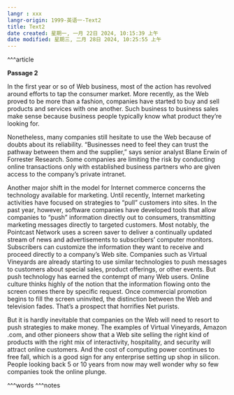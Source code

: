 ```yaml
---
langr : xxx
langr-origin: 1999-英语一-Text2
title: Text2
date created: 星期一, 一月 22日 2024, 10:15:39 上午
date modified: 星期三, 二月 28日 2024, 10:25:55 上午
---
```


^^^article

**Passage 2**

In the first year or so of Web business, most of the action has revolved around efforts to tap the consumer market. More recently, as the Web proved to be more than a fashion, companies have started to buy and sell products and services with one another. Such business to business sales make sense because business people typically know what product they’re looking for.

Nonetheless, many companies still hesitate to use the Web because of doubts about its reliability. “Businesses need to feel they can trust the pathway between them and the supplier,” says senior analyst Blane Erwin of Forrester Research. Some companies are limiting the risk by conducting online transactions only with established business partners who are given access to the company’s private intranet.

Another major shift in the model for Internet commerce concerns the technology available for marketing. Until recently, Internet marketing activities have focused on strategies to “pull” customers into sites. In the past year, however, software companies have developed tools that allow companies to “push” information directly out to consumers, transmitting marketing messages directly to targeted customers. Most notably, the Pointcast Network uses a screen saver to deliver a continually updated stream of news and advertisements to subscribers’ computer monitors. Subscribers can customize the information they want to receive and proceed directly to a company’s Web site. Companies such as Virtual Vineyards are already starting to use similar technologies to push messages to customers about special sales, product offerings, or other events. But push technology has earned the contempt of many Web users. Online culture thinks highly of the notion that the information flowing onto the screen comes there by specific request. Once commercial promotion begins to fill the screen uninvited, the distinction between the Web and television fades. That’s a prospect that horrifies Net purists.

But it is hardly inevitable that companies on the Web will need to resort to push strategies to make money. The examples of Virtual Vineyards, Amazon .com, and other pioneers show that a Web site selling the right kind of products with the right mix of interactivity, hospitality, and security will attract online customers. And the cost of computing power continues to free fall, which is a good sign for any enterprise setting up shop in silicon. People looking back 5 or 10 years from now may well wonder why so few companies took the online plunge.




^^^words
^^^notes
